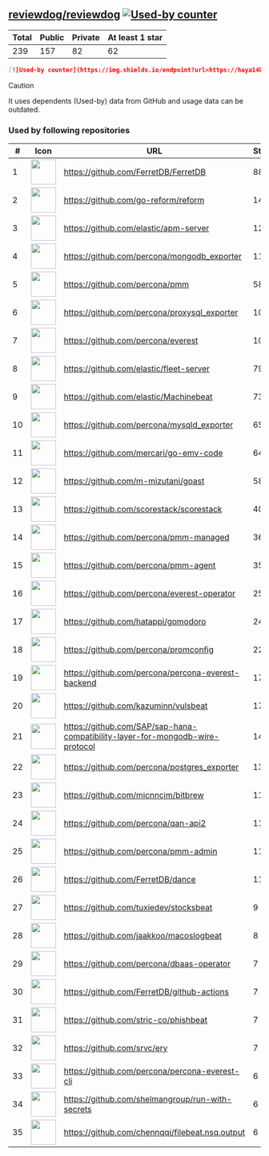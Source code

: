





## [reviewdog/reviewdog](https://github.com/reviewdog/reviewdog) [![Used-by counter](https://img.shields.io/endpoint?url=https://haya14busa.github.io/github-used-by/data/reviewdog/reviewdog/shieldsio.json)](https://github.com/haya14busa/github-used-by/tree/main/repo/reviewdog/reviewdog)

| Total | Public | Private | At least 1 star
| ----- | ------ | ------- | ---------------
| 239 | 157 | 82 | 62 |

```md
[![Used-by counter](https://img.shields.io/endpoint?url=https://haya14busa.github.io/github-used-by/data/reviewdog/reviewdog/shieldsio.json)](https://github.com/haya14busa/github-used-by/tree/main/repo/reviewdog/reviewdog)
```

> [!CAUTION]
> It uses dependents (Used-by) data from GitHub and usage data can be outdated.

### Used by following repositories

| # | Icon | URL | Stars |
| -- | -- | -- | -- | 
|1|<img src="https://github.com/FerretDB.png" width=50 height=50>|https://github.com/FerretDB/FerretDB|8853|
|2|<img src="https://github.com/go-reform.png" width=50 height=50>|https://github.com/go-reform/reform|1442|
|3|<img src="https://github.com/elastic.png" width=50 height=50>|https://github.com/elastic/apm-server|1205|
|4|<img src="https://github.com/percona.png" width=50 height=50>|https://github.com/percona/mongodb_exporter|1146|
|5|<img src="https://github.com/percona.png" width=50 height=50>|https://github.com/percona/pmm|587|
|6|<img src="https://github.com/percona.png" width=50 height=50>|https://github.com/percona/proxysql_exporter|105|
|7|<img src="https://github.com/percona.png" width=50 height=50>|https://github.com/percona/everest|100|
|8|<img src="https://github.com/elastic.png" width=50 height=50>|https://github.com/elastic/fleet-server|79|
|9|<img src="https://github.com/elastic.png" width=50 height=50>|https://github.com/elastic/Machinebeat|73|
|10|<img src="https://github.com/percona.png" width=50 height=50>|https://github.com/percona/mysqld_exporter|65|
|11|<img src="https://github.com/mercari.png" width=50 height=50>|https://github.com/mercari/go-emv-code|64|
|12|<img src="https://github.com/m-mizutani.png" width=50 height=50>|https://github.com/m-mizutani/goast|58|
|13|<img src="https://github.com/scorestack.png" width=50 height=50>|https://github.com/scorestack/scorestack|40|
|14|<img src="https://github.com/percona.png" width=50 height=50>|https://github.com/percona/pmm-managed|36|
|15|<img src="https://github.com/percona.png" width=50 height=50>|https://github.com/percona/pmm-agent|35|
|16|<img src="https://github.com/percona.png" width=50 height=50>|https://github.com/percona/everest-operator|25|
|17|<img src="https://github.com/hatappi.png" width=50 height=50>|https://github.com/hatappi/gomodoro|24|
|18|<img src="https://github.com/percona.png" width=50 height=50>|https://github.com/percona/promconfig|22|
|19|<img src="https://github.com/percona.png" width=50 height=50>|https://github.com/percona/percona-everest-backend|17|
|20|<img src="https://github.com/kazuminn.png" width=50 height=50>|https://github.com/kazuminn/vulsbeat|17|
|21|<img src="https://github.com/SAP.png" width=50 height=50>|https://github.com/SAP/sap-hana-compatibility-layer-for-mongodb-wire-protocol|14|
|22|<img src="https://github.com/percona.png" width=50 height=50>|https://github.com/percona/postgres_exporter|13|
|23|<img src="https://github.com/micnncim.png" width=50 height=50>|https://github.com/micnncim/bitbrew|11|
|24|<img src="https://github.com/percona.png" width=50 height=50>|https://github.com/percona/qan-api2|11|
|25|<img src="https://github.com/percona.png" width=50 height=50>|https://github.com/percona/pmm-admin|11|
|26|<img src="https://github.com/FerretDB.png" width=50 height=50>|https://github.com/FerretDB/dance|11|
|27|<img src="https://github.com/tuxiedev.png" width=50 height=50>|https://github.com/tuxiedev/stocksbeat|9|
|28|<img src="https://github.com/jaakkoo.png" width=50 height=50>|https://github.com/jaakkoo/macoslogbeat|8|
|29|<img src="https://github.com/percona.png" width=50 height=50>|https://github.com/percona/dbaas-operator|7|
|30|<img src="https://github.com/FerretDB.png" width=50 height=50>|https://github.com/FerretDB/github-actions|7|
|31|<img src="https://github.com/stric-co.png" width=50 height=50>|https://github.com/stric-co/phishbeat|7|
|32|<img src="https://github.com/srvc.png" width=50 height=50>|https://github.com/srvc/ery|7|
|33|<img src="https://github.com/percona.png" width=50 height=50>|https://github.com/percona/percona-everest-cli|6|
|34|<img src="https://github.com/shelmangroup.png" width=50 height=50>|https://github.com/shelmangroup/run-with-secrets|6|
|35|<img src="https://github.com/chennqqi.png" width=50 height=50>|https://github.com/chennqqi/filebeat.nsq.output|6|
